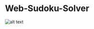# Web-Sudoku-Solver

![alt text](https://github.com/MI-K253/Web-Sudoku-Solver/blob/master/thumbnail.gif?raw=true)
